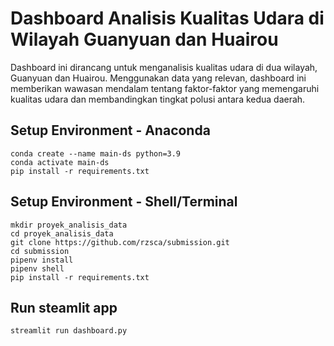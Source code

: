 # Dashboard Analisis Kualitas Udara di Wilayah Guanyuan dan Huairou
Dashboard ini dirancang untuk menganalisis kualitas udara di dua wilayah, Guanyuan dan Huairou. Menggunakan data yang relevan, dashboard ini memberikan wawasan mendalam tentang faktor-faktor yang memengaruhi kualitas udara dan membandingkan tingkat polusi antara kedua daerah.

## Setup Environment - Anaconda
```
conda create --name main-ds python=3.9
conda activate main-ds
pip install -r requirements.txt
```

## Setup Environment - Shell/Terminal
```
mkdir proyek_analisis_data
cd proyek_analisis_data
git clone https://github.com/rzsca/submission.git
cd submission
pipenv install
pipenv shell
pip install -r requirements.txt
```

## Run steamlit app
```
streamlit run dashboard.py
```

